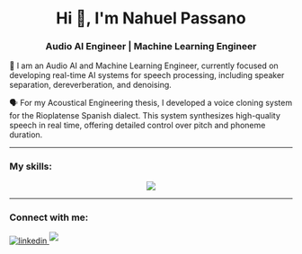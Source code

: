 <h1 align="center">Hi 👋, I'm Nahuel Passano</h1>
<h3 align="center"> Audio AI Engineer | Machine Learning Engineer
</h3>

🧠 I am an Audio AI and Machine Learning Engineer, currently focused on developing real-time AI systems for speech processing, including speaker separation, dereverberation, and denoising.

🗣️ For my Acoustical Engineering thesis, I developed a voice cloning system for the Rioplatense Spanish dialect. This system synthesizes high-quality speech in real time, offering detailed control over pitch and phoneme duration.


---
<h3 align="left">My skills:</h3>
<p align="center">
  <a href="https://skillicons.dev">
    <img src="https://skillicons.dev/icons?i=aws,fastapi,flask,docker,bash,linux,vscode,git,github,githubactions,python,pytorch,tensorflow,raspberrypi,qt,grafana,matlab,latex&perline=9" />
  </a>
</p>

---

<h3 align="left">Connect with me:</h3>

<a href="https://linkedin.com/in/nahuelpassano" target="_blank">
<img src="https://img.shields.io/badge/linkedin:  Nahuel Passano-%2300acee.svg?color=405DE6&style=for-the-badge&logo=linkedin&logoColor=white" alt=linkedin style="margin-bottom: 5px;"/>
</a>

<a href="mailto:nahue.passano@gmail.com" target="_blank">
<img src="https://img.shields.io/badge/gmail:  nahue.passano@gmail.com-%23EA4335.svg?style=for-the-badge&logo=gmail&logoColor=white" t=mail style="margin-bottom: 5px;" />
</a>


